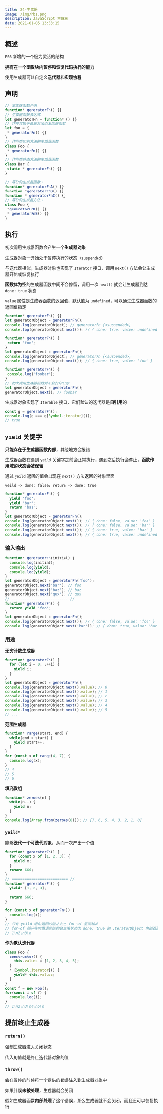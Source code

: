 ```yaml
---
title: 24-生成器
image: /img/hbs.png
description: JavaScript 生成器
date: 2021-01-05 13:53:15
---
```



## 概述

`ES6` 新增的一个极为灵活的结构

**拥有在一个函数块内暂停和恢复代码执行的能力**

使用生成器可以自定义**迭代器**和**实现协程**

## 声明

```js
// 生成器函数声明
function* generatorFn() {}
// 生成器函数表达式
let generatorFn = function* () {}
// 作为对象字面量方法的生成器函数
let foo = {
 * generatorFn() {}
}
// 作为类实例方法的生成器函数
class Foo {
 * generatorFn() {}
}
// 作为类静态方法的生成器函数
class Bar {
 static * generatorFn() {}
} 

// 等价的生成器函数：
function* generatorFnA() {}
function *generatorFnB() {}
function * generatorFnC() {}
// 等价的生成器方法：
class Foo {
 *generatorFnD() {}
 * generatorFnE() {}
} 
```

<n-alert title="箭头函数不能用来定义生成器函数" type="warning"></n-alert>

## 执行

初次调用生成器函数会产生一个**生成器对象**

生成器对象一开始处于暂停执行的状态（`suspended`）

与迭代器相似，生成器对象也实现了 `Iterator` 接口，调用 `next()` 方法会让生成器开始或恢复执行

**函数体为空**的生成器函数中间不会停留，调用一次 `next()` 就会让生成器到达 `done: true` 状态

`value` 属性是生成器函数的返回值，默认值为 `undefined`，可以通过生成器函数的返回值指定

```js
function* generatorFn() {}
let generatorObject = generatorFn();
console.log(generatorObject); // generatorFn {<suspended>}
console.log(generatorObject.next()); // { done: true, value: undefined } 

function* generatorFn() {
 return 'foo';
}
let generatorObject = generatorFn();
console.log(generatorObject); // generatorFn {<suspended>}
console.log(generatorObject.next()); // { done: true, value: 'foo' } 
```

<n-alert title="生成器函数只会在初次调用 next() 方法后开始执行" type="info"></n-alert>

```js
function* generatorFn() {
 console.log('foobar');
}
// 初次调用生成器函数并不会打印日志
let generatorObject = generatorFn();
generatorObject.next(); // foobar 
```

生成器对象实现了 `Iterable` 接口，它们默认的迭代器是**自引用**的

```js
const g = generatorFn();
console.log(g === g[Symbol.iterator]());
// true 
```

## `yield` 关键字

**只能存在于生成器函数内部**，其他地方会报错

生成器函数在遇到 `yeild` 关键字之前会正常执行，遇到之后执行会停止，**函数作用域的状态会被保留**

通过 `yeild` 返回的值会出现在 `next()` 方法返回的对象里面

`yeild -> done: false; return -> done: true`

```js
function* generatorFn() {
  yield 'foo';
  yield 'bar';
  return 'baz';
}
let generatorObject = generatorFn();
console.log(generatorObject.next()); // { done: false, value: 'foo' }
console.log(generatorObject.next()); // { done: false, value: 'bar' }
console.log(generatorObject.next()); // { done: true, value: 'baz' } 
console.log(generatorObject.next()); // { done: true, value: undefined } 
```

### 输入输出


<n-alert title="第一次调用 next() 传入的值不会被使用" type="info"></n-alert>

```js
function* generatorFn(initial) {
  console.log(initial);
  console.log(yield);
  console.log(yield);
}
let generatorObject = generatorFn('foo');
generatorObject.next('bar'); // foo
generatorObject.next('baz'); // baz
generatorObject.next('qux'); // qux 
// -------------------------- //
function* generatorFn() {
  return yield 'foo';
}
let generatorObject = generatorFn();
console.log(generatorObject.next()); // { done: false, value: 'foo' }
console.log(generatorObject.next('bar')); // { done: true, value: 'bar' } 
```

### 用途

**无穷计数生成器**

```js
function* generatorFn() {
  for (let i = 0; ;++i) {
    yield i;
  }
}
let generatorObject = generatorFn();
console.log(generatorObject.next().value); // 0
console.log(generatorObject.next().value); // 1
console.log(generatorObject.next().value); // 2
console.log(generatorObject.next().value); // 3
console.log(generatorObject.next().value); // 4
console.log(generatorObject.next().value); // 5 
// ...
```

**范围生成器**

```js
function* range(start, end) {
  while(end > start) {
    yield start++;
  }
}
for (const x of range(4, 7)) {
  console.log(x);
}
// 4
// 5
// 6 
```

**填充数组**

```js
function* zeroes(n) {
  while(n--) {
    yield n;
  }
}
console.log(Array.from(zeroes(8))); // [7, 6, 5, 4, 3, 2, 1, 0]
```

### `yeild*`

能够**迭代一个可迭代对象**，从而一次产出一个值

```js
function* generatorFn() {
  for (const x of [1, 2, 3]) {
    yield x;
  }
  return 666;
}
// ========================== //
function* generatorFn() {
  yield* [1, 2, 3];
  
  return 666;
}

for (const x of generatorFn()) {
  console.log(x);
}
// 只有 yeild 语句返回的值才会在 for-of 里面输出
// for-of 循环等内置语言结构会忽略状态为 done: true 的 IteratorObject 内部返回的值
// 1\n2\n3\n
```

**作为默认迭代器**

```js
class Foo {
  constructor() {
    this.values = [1, 2, 3, 4, 5];
  }
  * [Symbol.iterator]() {
    yield* this.values;
  }
}
const f = new Foo();
for(const i of f) {
  console.log(i);
}
// 1\n2\n3\n4\n5\n
```

## 提前终止生成器

### `return()`

强制生成器进入关闭状态

传入的值就是终止迭代器对象的值

### `throw()`

会在暂停的时候将一个提供的错误注入到生成器对象中

如果错误**未被处理**，生成器就会关闭

假如生成器函数**内部处理**了这个错误，那么生成器就不会关闭，而且还可以恢复执行


<n-alert title="错误处理会跳过对应的 yield" type="info"></n-alert>
<br />
<n-alert class="mt-5" title="如果生成器对象还没有开始执行，那么调用 throw() 抛出的错误不会在函数内部被捕获，因为这相当于在函数块外部抛出了错误" type="warning"></n-alert>
